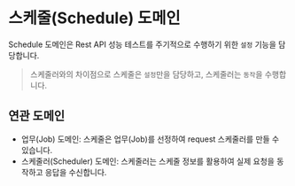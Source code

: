 # 스케줄(Schedule) 도메인
Schedule 도메인은 Rest API 성능 테스트를 주기적으로 수행하기 위한 `설정` 기능을 담당합니다.
> 스케줄러와의 차이점으로 스케줄은 `설정`만을 담당하고, 스케줄러는 `동작`을 수행합니다.

## 연관 도메인
- 업무(Job) 도메인: 스케줄은 업무(Job)를 선정하여 request 스케줄러를 만들 수 있습니다.
- 스케줄러(Scheduler) 도메인: 스케줄러는 스케줄 정보를 활용하여 실제 요청을 동작하고 응답을 수신합니다.